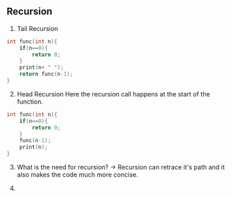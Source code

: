 ## Recursion
1. Tail Recursion
```c
int func(int n){
    if(n==0){
        return 0;
    }
    print(n+ " ");
    return func(n-1);
}

```
2. Head Recursion
   Here the recursion call happens at the start of the function. 
```c
int func(int n){
    if(n==0){
        return 0;
    }
    func(n-1);
    print(n);
}
```

3. What is the need for recursion? 
-> Recursion can retrace it's path and it also makes the code much more concise.

4. 
